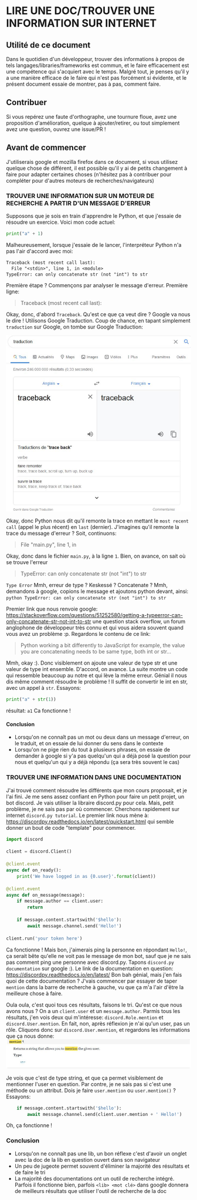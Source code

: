 # LIRE UNE DOC/TROUVER UNE INFORMATION SUR INTERNET

## Utilité de ce document

Dans le quotidien d'un développeur, trouver des informations à propos de tels langages/libraries/frameworks est commun, et le faire efficacement est une compétence qui s'acquiert avec le temps. Malgré tout, je penses qu'il y a une manière efficace de le faire qui n'est pas forcément si évidente, et le présent document essaie de montrer, pas à pas, comment faire.

## Contribuer

Si vous repérez une faute d'orthographe, une tournure floue, avez une proposition d'amélioration, quelque à ajouter/retirer, ou tout simplement avez une question, ouvrez une issue/PR !

## Avant de commencer

J'utiliserais google et mozilla firefox dans ce document, si vous utilisez quelque chose de différent, il est possible qu'il y ai de petits changement à faire pour adapter certaines choses (n'hésitez pas à contribuer pour compléter pour d'autres moteurs de recherches/navigateurs)

### TROUVER UNE INFORMATION SUR UN MOTEUR DE RECHERCHE A PARTIR D'UN MESSAGE D'ERREUR

Supposons que je sois en train d'apprendre le Python, et que j'essaie de résoudre un exercice. Voici mon code actuel:

```py
print("a" + 1)
```

Malheureusement, lorsque j'essaie de le lancer, l'interpréteur Python n'a pas l'air d'accord avec moi:

```
Traceback (most recent call last):
  File "<stdin>", line 1, in <module>
TypeError: can only concatenate str (not "int") to str
```
Première étape ? Commençons par analyser le message d'erreur. Première ligne:

> Traceback (most recent call last):

Okay, donc, d'abord `Traceback`. Qu'est ce que ça veut dire ? Google va nous le dire ! 
Utilisons Google Traduction. Coup de chance, en tapant simplement `traduction` sur Google, on tombe sur Google Traduction:

![](assets/traceback_trad.jpg)

Okay, donc Python nous dit qu'il remonte la trace en mettant le `most recent call` (appel le plus récent) en `last` (dernier). J'imagines qu'il remonte la trace du message d'erreur ?
Soit, continuons:

> File "main.py", line 1, in <module>

Okay, donc dans le fichier `main.py`, à la ligne `1`. Bien, on avance, on sait où se trouve l'erreur

> TypeError: can only concatenate str (not "int") to str

`Type Error` Mmh, erreur de type ? Keskessé ? Concatenate ? Mmh, demandons à google, copions le message et ajoutons python devant, ainsi:
`python TypeError: can only concatenate str (not "int") to str`

Premier link que nous renvoie google: https://stackoverflow.com/questions/51252580/getting-a-typeerror-can-only-concatenate-str-not-int-to-str une question stack overflow, un forum anglophone de développeur très connu et qui vous aidera souvent quand vous avez un problème :p. Regardons le contenu de ce link:
> Python working a bit differently to JavaScript for example, the value you are concatenating needs to be same type, both int or str... 

Mmh, okay :). Donc visiblement on ajoute une valeur de type str et une valeur de type int ensemble. D'accord, on avance. La suite montre un code qui ressemble beaucoup au notre et qui lève la même erreur. Génial il nous dis même comment résoudre le problème ! Il suffit de convertir le int en str, avec un appel à `str`. Essayons:
```py
print("a" + str(1))
```
résultat: `a1`
Ca fonctionne !

#### Conclusion

- Lorsqu'on ne connaît pas un mot ou deux dans un message d'erreur, on le traduit, et on essaie de lui donner du sens dans le contexte
- Lorsqu'on ne pige rien du tout à plusieurs phrases, on essaie de demander à google si y'a pas quelqu'un qui a déjà posé la question pour nous et quelqu'un qui y a déjà répondu (ça sera très souvent le cas)

### TROUVER UNE INFORMATION DANS UNE DOCUMENTATION

J'ai trouvé comment résoudre les différents que mon cours proposait, et je l'ai fini. Je me sens assez confiant en Python pour faire un petit projet, un bot discord. Je vais utiliser la libraire discord.py pour cela. Mais, petit problème, je ne sais pas par où commencer. Cherchons rapidement sur internet `discord.py tutorial`. Le premier link nous mène à:
https://discordpy.readthedocs.io/en/latest/quickstart.html qui semble donner un bout de code "template" pour commencer.

```py
import discord

client = discord.Client()

@client.event
async def on_ready():
    print('We have logged in as {0.user}'.format(client))

@client.event
async def on_message(message):
    if message.author == client.user:
        return

    if message.content.startswith('$hello'):
        await message.channel.send('Hello!')

client.run('your token here')
```

Ca fonctionne ! Mais bon, j'aimerais ping la personne en répondant `Hello!`, ça serait bête qu'elle ne voit pas le message de mon bot, sauf que je ne sais pas comment ping une personne avec discord.py. Tapons `discord.py documentation` sur google :). Le link de la documentation en question: https://discordpy.readthedocs.io/en/latest/
Bon bah génial, mais j'en fais quoi de cette documentation ? J'vais commencer par essayer de taper `mention` dans la barre de recherche à gauche, vu que ça m'a l'air d'être la meilleure chose à faire.

Oula oula, c'est quoi tous ces résultats, faisons le tri. Qu'est ce que nous avons nous ? On a un `client.user` et un `message.author`. Parmis tous les résultats, j'en vois deux qui m'intéresse:
`discord.Role.mention` et `discord.User.mention`. En fait, non, après réflexion je n'ai qu'un user, pas un rôle. Cliquons donc sur `discord.User.mention`, et regardons les informations que ça nous donne:
![](assets/disc_mention_doc.jpg)

Je vois que c'est de type string, et que ça permet visiblement de mentionner l'user en question. Par contre, je ne sais pas si c'est une méthode ou un attribut. Dois je faire `user.mention` ou `user.mention()` ? Essayons:

```py
    if message.content.startswith('$hello'):
        await message.channel.send(client.user.mention + ' Hello!')
```
Oh, ça fonctionne !

### Conclusion

- Lorsqu'on ne connaît pas une lib, un bon réflexe c'est d'avoir un onglet avec la doc de la lib en question ouvert dans son navigateur
- Un peu de jugeote permet souvent d'éliminer la majorité des résultats et de faire le tri
- La majorité des documentations ont un outil de recherche intégré. Parfois il fonctionne bien, parfois `<lib> <mot clé>` dans google donnera de meilleurs résultats que utiliser l'outil de recherche de la doc

